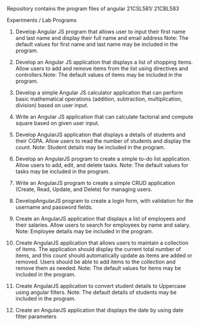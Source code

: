 Repository contains the program files of angular 21CSL581/ 21CBL583

Experiments / Lab Programs

1. Develop Angular JS program that allows user to input their first name and last name and display their full name and email address
Note: The default values for first name and last name may be included in the program.

2. Develop an Angular JS application that displays a list of shopping items. Allow users to add and remove items from the list using directives and controllers.Note: The default values of items may be included in the program.

3. Develop a simple Angular JS calculator application that can perform basic mathematical operations (addition, subtraction, multiplication, division) based on user input.

4. Write an Angular JS application that can calculate factorial and compute square based on given user input.

5. Develop AngularJS application that displays a details of students and their CGPA. Allow users to read the number of students and display the count. Note: Student details may be included in the program.

6. Develop an AngularJS program to create a simple to-do list application. Allow users to add, edit, and delete tasks.
Note: The default values for tasks may be included in the program.

7. Write an AngularJS program to create a simple CRUD application (Create, Read, Update, and Delete) for managing users.

8. DevelopAngularJS program to create a login form, with validation for the username and password fields.

9. Create an AngularJS application that displays a list of employees and their salaries. Allow users to search for employees by name and salary. Note: Employee details may be included in the program.

10. Create AngularJS application that allows users to maintain a collection of items. The application should display the current total number of items, and this count should automatically update as items are added or removed. Users should be able to add items to the collection and remove them as needed. 
Note: The default values for items may be included in the program.

11. Create AngularJS application to convert student details to Uppercase using angular filters. 
Note: The default details of students may be included in the program.

12. Create an AngularJS application that displays the date by using date filter parameters
